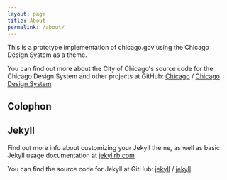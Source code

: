 ```yaml
---
layout: page
title: About
permalink: /about/
---
```


This is a prototype implementation of chicago.gov using the Chicago Design System as a theme. 

You can find out more about the City of Chicago's source code for the Chicago Design System and other projects at GitHub:
[Chicago](https://github.com/Chicago) /
[Chicago Design System](http://chicagodesignsystem.org/)


## Colophon

## Jekyll

Find out more info about customizing your Jekyll theme, as well as basic Jekyll usage documentation at [jekyllrb.com](https://jekyllrb.com/)

You can find the source code for Jekyll at GitHub:
[jekyll][jekyll-organization] /
[jekyll](https://github.com/jekyll/jekyll)


[jekyll-organization]: https://github.com/jekyll



